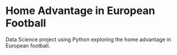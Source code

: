 # Home Advantage in European Football
Data Science project using Python exploring the home advantage in European football.
